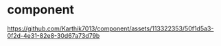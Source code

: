 # component

https://github.com/Karthik7013/component/assets/113322353/50f1d5a3-0f2d-4e31-82e8-30d67a73d79b

